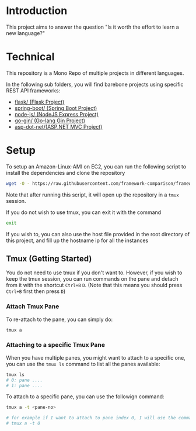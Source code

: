 # Introduction

This project aims to answer the question "Is it worth the effort to learn a new language?"

# Technical

This repository is a Mono Repo of multiple projects in different languages.

In the following sub folders, you will find barebone projects using specific REST API frameworks:
- [flask/ (Flask Project)](https://github.com/soonann/framework-comparison/tree/main/flask)
- [spring-boot/ (Spring Boot Project)](https://github.com/soonann/framework-comparison/tree/main/spring-boot)
- [node-js/ (NodeJS Express Project)](https://github.com/soonann/framework-comparison/tree/main/node-js)
- [go-gin/ (Go-lang Gin Project)](https://github.com/soonann/framework-comparison/tree/main/go-gin)
- [asp-dot-net/(ASP.NET MVC Project)](https://github.com/soonann/framework-comparison/tree/main/asp-dot-net)

# Setup

To setup an Amazon-Linux-AMI on EC2, you can run the following script to install the dependencies and clone the repository

```bash
wget -O - https://raw.githubusercontent.com/framework-comparison/framework-comparison/main/aws-setup.sh | bash
```
Note that after running this script, it will open up the repository in a `tmux` session.

If you do not wish to use tmux, you can exit it with the command

```bash
exit
```
If you wish to, you can also use the host file provided in the root directory of this project, and fill up the hostname ip for all the instances

## Tmux (Getting Started)
You do not need to use tmux if you don't want to.
However, if you wish to keep the tmux session, you can run commands on the pane and detach from it with the shortcut `Ctrl+B` `D`. (Note that this means you should press `Ctrl+B` first then press `D`)

### Attach Tmux Pane
To re-attach to the pane, you can simply do:
```bash
tmux a
```

### Attaching to a specific Tmux Pane
When you have multiple panes, you might want to attach to a specific one, you can use the `tmux ls` command to list all the panes available:
```bash
tmux ls
# 0: pane ....
# 1: pane ....
```

To attach to a specific pane, you can use the followign command:

```bash
tmux a -t <pane-no>

# for example if I want to attach to pane index 0, I will use the command:
# tmux a -t 0
```

